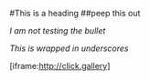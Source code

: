 #This is a heading
##peep this out

*I am not testing the bullet*


_This is wrapped in underscores_

[iframe:http://click.gallery]